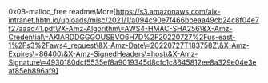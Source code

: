 0x0B-malloc_free readme\More[https://s3.amazonaws.com/alx-intranet.hbtn.io/uploads/misc/2021/1/a094c90e7f466bbeaa49cb24c8f04e7f27aaad41.pdf\?X-Amz-Algorithm\=AWS4-HMAC-SHA256\&X-Amz-Credential\=AKIARDDGGGOUSBVO6H7D%2F20220727%2Fus-east-1%2Fs3%2Faws4_request\&X-Amz-Date\=20220727T183758Z\&X-Amz-Expires\=86400\&X-Amz-SignedHeaders\=host\&X-Amz-Signature\=4930180dcf5535ef8a9019345d8cfc1c8645812ee8a329e04e3eaf85eb896af9]
